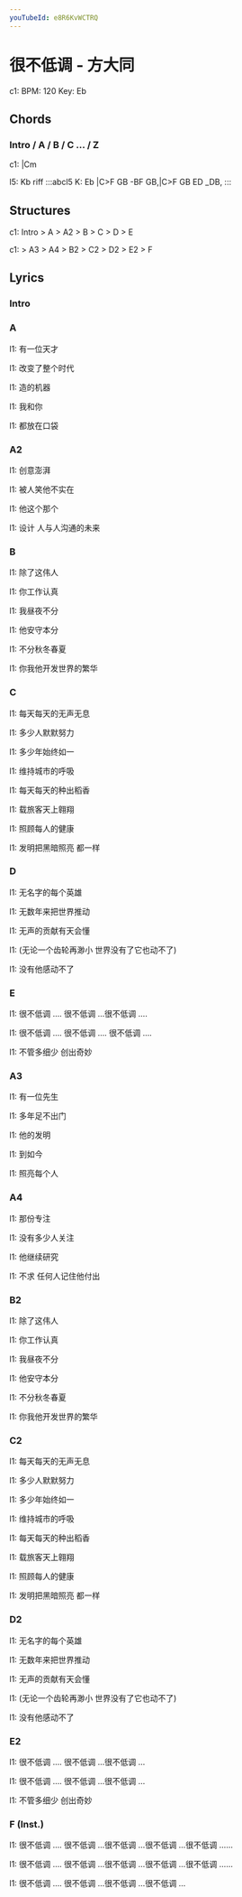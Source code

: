 ```yaml
---
youTubeId: e8R6KvWCTRQ
---
```


# 很不低调 - 方大同

c1: BPM: 120 Key: Eb

## Chords

### Intro / A / B / C ... / Z

c1: |Cm

l5: Kb riff
:::abcl5
K: Eb
|C>F GB -BF GB,|C>F GB ED _DB,
:::

## Structures

c1: Intro > A > A2 > B > C > D > E

c1: > A3 > A4 > B2 > C2 > D2 > E2 > F

## Lyrics

### Intro

### A

l1: 有一位天才

l1: 改变了整个时代

l1: 造的机器

l1: 我和你

l1: 都放在口袋

### A2

l1: 创意澎湃

l1: 被人笑他不实在

l1: 他这个那个

l1: 设计 人与人沟通的未来

### B

l1: 除了这伟人

l1: 你工作认真

l1: 我昼夜不分

l1: 他安守本分

l1: 不分秋冬春夏

l1: 你我他开发世界的繁华

### C

l1: 每天每天的无声无息

l1: 多少人默默努力

l1: 多少年始终如一

l1: 维持城市的呼吸

l1: 每天每天的种出稻香

l1: 载旅客天上翱翔

l1: 照顾每人的健康

l1: 发明把黑暗照亮 都一样

### D

l1: 无名字的每个英雄

l1: 无数年来把世界推动

l1: 无声的贡献有天会懂

l1: (无论一个齿轮再渺小 世界没有了它也动不了)

l1: 没有他感动不了

### E

l1: 很不低调 …. 很不低调 …很不低调 ….

l1: 很不低调 …. 很不低调 …. 很不低调 ….

l1: 不管多细少 创出奇妙

### A3

l1: 有一位先生

l1: 多年足不出门

l1: 他的发明

l1: 到如今

l1: 照亮每个人

### A4

l1: 那份专注

l1: 没有多少人关注

l1: 他继续研究

l1: 不求 任何人记住他付出

### B2

l1: 除了这伟人

l1: 你工作认真

l1: 我昼夜不分

l1: 他安守本分

l1: 不分秋冬春夏

l1: 你我他开发世界的繁华

### C2

l1: 每天每天的无声无息

l1: 多少人默默努力

l1: 多少年始终如一

l1: 维持城市的呼吸

l1: 每天每天的种出稻香

l1: 载旅客天上翱翔

l1: 照顾每人的健康

l1: 发明把黑暗照亮 都一样

### D2

l1: 无名字的每个英雄

l1: 无数年来把世界推动

l1: 无声的贡献有天会懂

l1: (无论一个齿轮再渺小 世界没有了它也动不了)

l1: 没有他感动不了

### E2

l1: 很不低调 …. 很不低调 …很不低调 …

l1: 很不低调 …. 很不低调 …很不低调 …

l1: 不管多细少 创出奇妙


### F (Inst.)

l1: 很不低调 …. 很不低调 …很不低调 …很不低调 …很不低调 ……

l1: 很不低调 …. 很不低调 …很不低调 …很不低调 …很不低调 ……

l1: 很不低调 …. 很不低调 …很不低调 …很不低调 …
